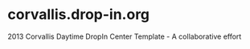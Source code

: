 corvallis.drop-in.org
=====================

2013 Corvallis Daytime DropIn Center Template - A collaborative effort
